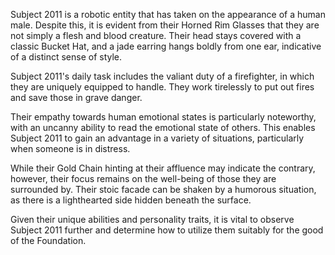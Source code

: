 Subject 2011 is a robotic entity that has taken on the appearance of a human male. Despite this, it is evident from their Horned Rim Glasses that they are not simply a flesh and blood creature. Their head stays covered with a classic Bucket Hat, and a jade earring hangs boldly from one ear, indicative of a distinct sense of style.

Subject 2011's daily task includes the valiant duty of a firefighter, in which they are uniquely equipped to handle. They work tirelessly to put out fires and save those in grave danger.

Their empathy towards human emotional states is particularly noteworthy, with an uncanny ability to read the emotional state of others. This enables Subject 2011 to gain an advantage in a variety of situations, particularly when someone is in distress.

While their Gold Chain hinting at their affluence may indicate the contrary, however, their focus remains on the well-being of those they are surrounded by. Their stoic facade can be shaken by a humorous situation, as there is a lighthearted side hidden beneath the surface.

Given their unique abilities and personality traits, it is vital to observe Subject 2011 further and determine how to utilize them suitably for the good of the Foundation.